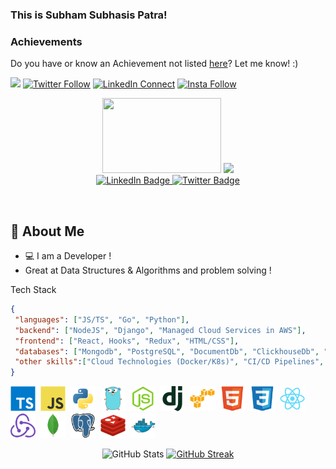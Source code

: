 ### This is Subham Subhasis Patra!

### Achievements

Do you have or know an Achievement not listed [here](https://github.com/SubhamSubhasisPatra?tab=achievements)? Let me know! :)

![](https://komarev.com/ghpvc/?username=SubhamSubhasisPatra)
[![Twitter Follow](https://img.shields.io/badge/dynamic/json.svg?color=14171A&labelColor=37474f&logo=twitter&logoColor=4fc3f7&label=&query=%24[0].followers_count&url=https%3A%2F%2Fcdn.syndication.twimg.com%2Fwidgets%2Ffollowbutton%2Finfo.json%3Fscreen_names%3Dabhispace97&suffix=%20Followers)](https://twitter.com/subhasispatra94)
[![LinkedIn Connect](https://img.shields.io/badge/%20-Connect-black?color=14171A&labelColor=212121&logo=linkedin&logoColor=ffffff)](https://www.linkedin.com/in/subhamsubhasispatra/)
[![Insta Follow](https://img.shields.io/badge/%20-Follow-black?color=14171A&labelColor=d81b60&logo=instagram&logoColor=ffffff)](https://www.instagram.com/subhamsubhasispatra/)


<div id="header" align="center">
  <img src="https://raw.githubusercontent.com/SubhamSubhasisPatra/SubhamSubhasisPatra/master/MeagerHardtofindAlbertosaurus-size_restricted.gif" width="190" height="120" autoplay/>
  <img src="https://media.giphy.com/media/jdPMeyv9rn0hZHh8n9/giphy.gif" width="150" autoplay/>
</div>
<div align="center" id="badges">
  <a href="[https://www.hackerrank.com/ratul_hasan](https://www.hackerrank.com/subhamsubhasis)">
    <img src="https://img.shields.io/badge/HackerRank-success?style=for-the-badge&logo=hackerrank&logoColor=white" alt="LinkedIn Badge"/>
  </a>
  <a href="https://stackoverflow.com/users/10570510/subham-subhasis-patra?tab=profile">
    <img src="https://img.shields.io/badge/StackOverflow-orange?style=for-the-badge&logo=stackoverflow&logoColor=white" alt="Twitter Badge"/>
  </a>
</div>

&nbsp;
&nbsp;

<h2>🚀 About Me</h2>
<div> 
  <ul> 
    <li>💻 I am a Developer !</li>
    <li>Great at Data Structures & Algorithms and problem solving !</li>
  </ul>
</div
  
Tech Stack
  
  ```json
{
   "languages": ["JS/TS", "Go", "Python"],
   "backend": ["NodeJS", "Django", "Managed Cloud Services in AWS"],
   "frontend": ["React, Hooks", "Redux", "HTML/CSS"],
   "databases": ["Mongodb", "PostgreSQL", "DocumentDb", "ClickhouseDb", "Cassandra"],
   "other skills":["Cloud Technologies (Docker/K8s)", "CI/CD Pipelines", "Data Structure and Algorithms"]
}
```
  
<div>
  <img src="https://github.com/devicons/devicon/blob/master/icons/typescript/typescript-original.svg" title="Java" alt="Java" width="40" height="40"/>&nbsp;
  <img src="https://github.com/devicons/devicon/blob/master/icons/javascript/javascript-original.svg" title="Java" alt="Java" width="40" height="40"/>&nbsp;
  <img src="https://github.com/devicons/devicon/blob/master/icons/python/python-original.svg" title="Java" alt="Java" width="40" height="40"/>&nbsp;
  <img src="https://github.com/devicons/devicon/blob/master/icons/go/go-original.svg" title="go" alt="go" width="40" height="40"/>&nbsp;
  <img src="https://github.com/devicons/devicon/blob/master/icons/nodejs/nodejs-original.svg" title="NodeJS" alt="NodeJS" width="40" height="40"/>&nbsp;
  <img src="https://github.com/devicons/devicon/blob/master/icons/django/django-plain.svg" title="AWS" alt="AWS" width="40" height="40"/>&nbsp;
  <img src="https://github.com/devicons/devicon/blob/master/icons/amazonwebservices/amazonwebservices-original.svg" title="AWS" alt="AWS" width="40" height="40"/>&nbsp;
  <img src="https://github.com/devicons/devicon/blob/master/icons/html5/html5-original.svg" title="go" alt="go" width="40" height="40"/>&nbsp;
  <img src="https://github.com/devicons/devicon/blob/master/icons/css3/css3-original.svg" title="go" alt="go" width="40" height="40"/>&nbsp;
  <img src="https://github.com/devicons/devicon/blob/master/icons/react/react-original.svg" title="go" alt="go" width="40" height="40"/>&nbsp;
  <img src="https://github.com/devicons/devicon/blob/master/icons/redux/redux-original.svg" title="go" alt="go" width="40" height="40"/>&nbsp;
  <img src="https://github.com/devicons/devicon/blob/master/icons/mongodb/mongodb-original.svg" title="go" alt="go" width="40" height="40"/>&nbsp;
  <img src="https://github.com/devicons/devicon/blob/master/icons/postgresql/postgresql-original.svg" title="go" alt="go" width="40" height="40"/>&nbsp;
  <img src="https://github.com/devicons/devicon/blob/master/icons/redis/redis-original.svg" title="go" alt="go" width="40" height="40"/>&nbsp;
  <img src="https://github.com/devicons/devicon/blob/master/icons/docker/docker-original.svg" title="go" alt="go" width="40" height="40"/>&nbsp;
</div>


<div id="stats" align="center">

  ![GitHub Stats](https://github-readme-stats.vercel.app/api?username=subhamsubhasispatra&show_icons=true&theme=vue-dark&hide_border=true)
[![GitHub Streak](http://github-readme-streak-stats.herokuapp.com?user=subhamsubhasispatra&theme=vue-dark&hide_border=true&date_format=j%20M%5B%20Y%5D)](https://git.io/streak-stats)

</div>
